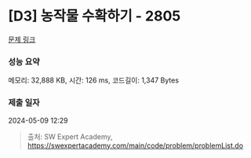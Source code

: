 # [D3] 농작물 수확하기 - 2805 

[문제 링크](https://swexpertacademy.com/main/code/problem/problemDetail.do?contestProbId=AV7GLXqKAWYDFAXB) 

### 성능 요약

메모리: 32,888 KB, 시간: 126 ms, 코드길이: 1,347 Bytes

### 제출 일자

2024-05-09 12:29



> 출처: SW Expert Academy, https://swexpertacademy.com/main/code/problem/problemList.do